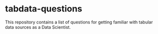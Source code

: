# tabdata-questions
This repository contains a list of questions for getting familiar with tabular data sources as a Data Scientist. 
